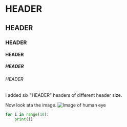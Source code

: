# HEADER
## HEADER
### HEADER
#### HEADER
##### HEADER
###### HEADER
I added six "HEADER" headers of different header size.

Now look ata the image.
![Image of human eye](https://media.istockphoto.com/id/814423752/ru/%D1%84%D0%BE%D1%82%D0%BE/%D0%B3%D0%BB%D0%B0%D0%B7-%D0%BC%D0%BE%D0%B4%D0%B5%D0%BB%D0%B8-%D1%81-%D0%BA%D1%80%D0%B0%D1%81%D0%BE%D1%87%D0%BD%D1%8B%D0%BC-%D1%85%D1%83%D0%B4%D0%BE%D0%B6%D0%B5%D1%81%D1%82%D0%B2%D0%B5%D0%BD%D0%BD%D1%8B%D0%BC-%D0%BC%D0%B0%D0%BA%D0%B8%D1%8F%D0%B6%D0%B5%D0%BC-%D0%BA%D1%80%D1%83%D0%BF%D0%BD%D1%8B%D0%BC-%D0%BF%D0%BB%D0%B0%D0%BD%D0%BE%D0%BC.jpg?s=612x612&w=0&k=20&c=fx4P9x4S-GS59SRt3JbWWi_QxAExHoeoUHQw5YIsp50=)

```python
for i in range(10):
    print(i)
```
